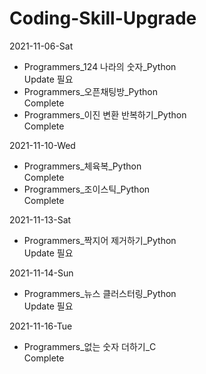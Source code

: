 # Coding-Skill-Upgrade

2021-11-06-Sat  
 - Programmers_124 나라의 숫자_Python  
    Update 필요  
 - Programmers_오픈채팅방_Python  
    Complete  
 - Programmers_이진 변환 반복하기_Python  
    Complete  
    
2021-11-10-Wed  
 - Programmers_체육복_Python  
    Complete  
 - Programmers_조이스틱_Python  
    Complete

2021-11-13-Sat  
 - Programmers_짝지어 제거하기_Python  
    Update 필요

2021-11-14-Sun  
 - Programmers_뉴스 클러스터링_Python  
    Update 필요  

2021-11-16-Tue  
  - Programmers_없는 숫자 더하기_C  
    Complete